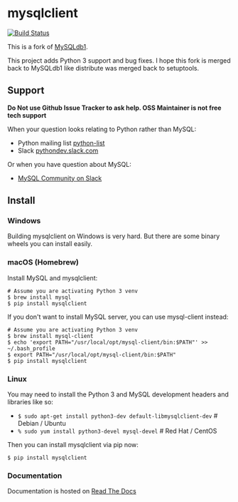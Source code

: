 # mysqlclient

[![Build Status](https://secure.travis-ci.org/PyMySQL/mysqlclient-python.png)](http://travis-ci.org/PyMySQL/mysqlclient-python)

This is a fork of [MySQLdb1](https://github.com/farcepest/MySQLdb1).

This project adds Python 3 support and bug fixes.
I hope this fork is merged back to MySQLdb1 like distribute was merged back to setuptools.


## Support

**Do Not use Github Issue Tracker to ask help.  OSS Maintainer is not free tech support**

When your question looks relating to Python rather than MySQL:

* Python mailing list [python-list](https://mail.python.org/mailman/listinfo/python-list)
* Slack [pythondev.slack.com](https://pyslackers.com/web/slack)

Or when you have question about MySQL:

* [MySQL Community on Slack](https://lefred.be/mysql-community-on-slack/)


## Install

### Windows

Building mysqlclient on Windows is very hard.
But there are some binary wheels you can install easily.

### macOS (Homebrew)

Install MySQL and mysqlclient:

```
# Assume you are activating Python 3 venv
$ brew install mysql
$ pip install mysqlclient
```

If you don't want to install MySQL server, you can use mysql-client instead:

```
# Assume you are activating Python 3 venv
$ brew install mysql-client
$ echo 'export PATH="/usr/local/opt/mysql-client/bin:$PATH"' >> ~/.bash_profile
$ export PATH="/usr/local/opt/mysql-client/bin:$PATH"
$ pip install mysqlclient
```

### Linux

You may need to install the Python 3 and MySQL development headers and libraries like so:

* `$ sudo apt-get install python3-dev default-libmysqlclient-dev`  # Debian / Ubuntu
* `% sudo yum install python3-devel mysql-devel`  # Red Hat / CentOS

Then you can install mysqlclient via pip now:

```
$ pip install mysqlclient
```

### Documentation

Documentation is hosted on [Read The Docs](https://mysqlclient.readthedocs.io/)


